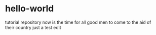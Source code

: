 # hello-world
tutorial repository
now is the time for all good men to come to the aid of their country
just a test edit
